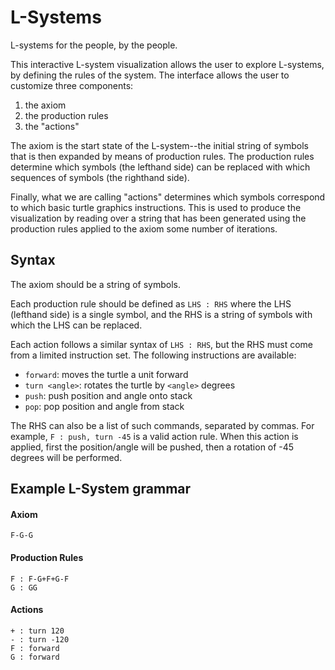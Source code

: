 # L-Systems
L-systems for the people, by the people.

This interactive L-system visualization allows the user to explore L-systems, by defining the rules of the system. The interface allows the user to customize three components:
1. the axiom
2. the production rules
3. the "actions"

The axiom is the start state of the L-system--the initial string of symbols that is then expanded by means of production rules. The production rules determine which symbols (the lefthand side) can be replaced with which sequences of symbols (the righthand side). 

Finally, what we are calling "actions" determines which symbols correspond to which basic turtle graphics instructions. This is used to produce the visualization by reading over a string that has been generated using the production rules applied to the axiom some number of iterations.

## Syntax

The axiom should be a string of symbols.

Each production rule should be defined as `LHS : RHS` where the LHS (lefthand side) is a single symbol, and the RHS is a string of symbols with which the LHS can be replaced.

Each action follows a similar syntax of `LHS : RHS`, but the RHS must come from a limited instruction set. The following instructions are available:
- `forward`: moves the turtle a unit forward
- `turn <angle>`: rotates the turtle by `<angle>` degrees
- `push`: push position and angle onto stack
- `pop`: pop position and angle from stack

The RHS can also be a list of such commands, separated by commas. For example, `F : push, turn -45` is a valid action rule. When this action is applied, first the position/angle will be pushed, then a rotation of -45 degrees will be performed.

## Example L-System grammar 

#### Axiom
```
F-G-G
```
#### Production Rules
```
F : F-G+F+G-F
G : GG
```
#### Actions
```
+ : turn 120
- : turn -120
F : forward
G : forward
```
